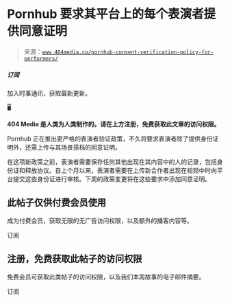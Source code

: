 <!--yml

category: 未分类

date: 2024-05-27 14:52:56

-->

# Pornhub 要求其平台上的每个表演者提供同意证明

> 来源：[`www.404media.co/pornhub-consent-verification-policy-for-performers/`](https://www.404media.co/pornhub-consent-verification-policy-for-performers/)

##### 订阅

加入时事通讯，获取最新更新。

🖥️

**404 Media 是人类为人类制作的。请在上方注册，免费获取此文章的访问权限。**

Pornhub 正在推出更严格的表演者验证政策，不久将要求表演者除了提供身份证明外，还需上传与其场景搭档的同意证明。

在这项新政策之前，表演者需要保存任何其他出现在其内容中的人的记录，包括身份证和释放协议。自上个月以来，表演者需要在上传新合作者出现在视频中时向平台提交这些身份证进行审核。下周的政策变更将在这些要求中添加同意证明。

## 此帖子仅供付费会员使用

成为付费会员，获取无限的无广告访问权限，以及额外的播客内容等。

订阅

## 注册，免费获取此帖子的访问权限

免费会员可获取此类帖子的访问权限，以及我们本周故事的电子邮件摘要。

订阅
